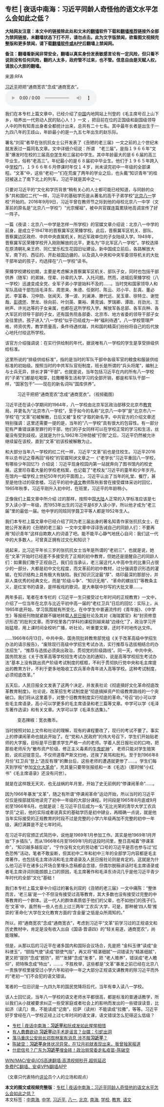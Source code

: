  <h2>专栏 | 夜话中南海：习近平同龄人奇怪他的语文水平怎么会如此之低？</h2> <p class="notice"><b>大陆网友注意：本文中的链接除此处和文末的<a href="https://github.com/bannedbook/fanqiang" >翻墙</a>软件下载和<a href="https://github.com/killgcd/justmysocks/blob/master/README.md">翻墙推荐</a>链接外全部为禁网链接，未翻墙状态下打不开，请勿点击。此为文字版禁闻，欲看图文视频完整版和更多禁闻，请下载<a href="https://github.com/bannedbook/fanqiang">翻墙软件或APP</a>后翻墙上禁闻网。</p><p>备注：翻墙看新闻非常安全，翻墙以真实身份发表敏感言论有一定风险，但只看不说则没有任何风险，翻的人太多，政府管不过来，也不管。信息自由是天赋人权，请放心大胆的翻墙。</b></p>  <div class="entry"> <p>来源:RFA</p> <p><a href="https://www.bannedbook.org/bnews/tag/%e4%b9%a0%e8%bf%91%e5%b9%b3/" class="st_tag internal_tag" rel="tag" title="标签 习近平 下的日志">习近平</a>把把“通商宽农”念成“通商宽衣”。             <audio controls="controls" preload="metadata" src="https://www.rfa.org/mandarin/zhuanlan/yehuazhongnanhai/gx-12312020143222.html/@@stream" type="audio/mpeg"></audio></p> <p>我们在本专栏上篇文章中，已经介绍了<span class='wp_keywordlink_affiliate'><a href="https://www.bannedbook.org/" title="中国" target="_blank">中国</a></span>内地网站上刊登的《毛主席号召上山下乡，培养出一代劳动人民的贴心人！》一文 ，把目前在位的正国级和副国级领导人中的所有知青出身者全都统计出来，总共有二十七名。其中最年长者是出生于一九四八年的王歧山，年龄最小的是一九五七年出生的赵乐际。</p> <p>署名“刘双”者早在张抗抗女士公开发表了《丑陋的老三届》一文之前的上个世纪末就发表过一篇同名文章。文中详细介绍说：所谓　“老三届”，是指１９６６年“文革”爆发时在校的三届高<a href="https://www.bannedbook.org/bnews/tag/%e4%b8%ad%e5%ad%a6/" class="st_tag internal_tag" rel="tag" title="标签 中学 下的日志">中学</a>生和三届初中学生。其中年龄最大的是６６届的高三毕业生，俗称“老高三”。年纪最小的是６８届初中毕业生。他们于１９６５年跨入中<a href="https://www.bannedbook.org/bnews/tag/%e5%ad%a6%e6%a0%a1/" class="st_tag internal_tag" rel="tag" title="标签 学校 下的日志">学校</a>门，１９６６年６月停课时年仅１４岁，尚未读完初中一年级的全部课程。“文革”中，这些“老初一”们在荒废了两年的学业之后，也头戴“知识青年”的桂冠被送上了南下北上的列车。习近平就是其中之一。</p> <p>只要对习近平的“文化和学历背景“稍有关心的人士都可能已经知道，与同龄的众多”共和国红二代“一样，习近平的基础学历是从著名的高干子弟学校”<a href="https://www.bannedbook.org/bnews/tag/%e5%8c%97%e4%ba%ac/" class="st_tag internal_tag" rel="tag" title="标签 北京 下的日志">北京</a><a href="https://www.bannedbook.org/bnews/tag/%E5%85%AB%E4%B8%80/" class="st_tag internal_tag" rel="tag" title="标签 八一 下的日志">八一</a>学校“开始的。2016年9月9日，习近平曾在教师节之际到他的母校北京八一中学（文革前的原名是“北京八一学校”）“光宗耀祖”，被中共官媒连篇累牍地高调宣传了好一阵子。</p> <p>一篇《夜读：北京八一中学是怎样一所学校》的官媒文章介绍说：北京八一中学的前身，是成立于1947年的晋察冀军区荣臻学校。此后，晋察冀军区机关、部队、晋察冀边区政府、中共中央直属机关，附近军政单位的子女陆续入学。1949年，晋察冀军区荣臻学校开入刚刚解放的北平，更名为“华北军区八一学校”。学校选择在原清朝礼亲王府、同仁堂乐松生花园旧址建设。新中国成立前后，各路解放大军，南下的、西征的、开赴祖国边疆的，以及调入中央和中央军委领导机关的大批干部年幼的孩子，均选择在“八一学校”读书。</p> <p>荣臻学校建校初期，主要是考虑解决晋察冀军区机关、部队子女，同时也包括干部供养（随军）的弟妹、侄辈、孙辈的入学、入托问题。然而，进城后荣臻学校（八一学校）迅速变成全党、全军子弟小学是始料不及的……。当时党和国家领导人和军队高级干部包括毛泽东、周恩来、朱德、任弼时、陈云、邓小平、彭真、董必武、李富春、习仲勋、张闻天、薄一波、刘澜涛、滕代远、吴玉章、徐特立、谢觉哉、<span class='wp_keywordlink'><a href="https://www.bannedbook.org/forum2/topic960.html" title="彭德怀自述" target="_blank">彭德怀</a></span>、贺龙、徐向前、叶剑英、粟裕、黄克诚、罗瑞卿、谭政、肖劲光、王树声、许光达等的子女亲属，也都在这所学校入学。解放军各总部、各军兵种、各大军区的领导干部的子女，还有国务院各部委、北京市、地方省委的领导干部子女全往里挤。孩子进入“八一学校”似乎已经成为一种“福利待遇”。八一学校管理严格，师资优秀，教学质量高，条件待遇优越，共和国的精英们纷纷将自己的后代放心地托付给这所学校。</p>  <p>该官方介绍强调说：在实行供给制的年代，据说唯有八一学校的学生是享受排级供给标准。</p> <p>这里所说的“排级供给标准”，指的是当时的军队干部中各级军官的粮食和服装供给标准的初始级。按照当时的中共军队官衔制度，班长是所谓的“兵头将尾”，编制上与士兵无异，排长才算“干部”。也就是说，当年包括习近平在内的所有八一学校的“子弟”们都是吃喝穿，拉撒睡等生活和学习的全部开销，都是和军队干部一样，“国家包干”&#8212;&#8212;现在的新名词叫”国库供养”。</p> <p><figure> <figcaption>习近平把把“通商宽农”念成“通商宽衣”。（视频截图）</figcaption></figure> </p> <p>习近平还在读小学期间的1964年，八一学校由北京军区政治部移交北京市<a href="https://www.bannedbook.org/bnews/tag/%e6%95%99%e8%82%b2/" class="st_tag internal_tag" rel="tag" title="标签 教育 下的日志">教育</a>局，并更名为“北京市八一学校”，至于如今的名称“北京八一中学”是“北京市八一学校”在“文革”初被解散，日后又被“复校”才取的新名字。中共官方的介绍文章还特别强调：这里还需要一提的是，当年的“八一学校”具有很大的包容性。有一部分犯有严重错误甚至罪行的干部，他们的子女同样可以在学校正常的学习和生活，丝毫没有受到歧视。这就是为什么1962年习仲勋被“打倒”之后，习近平仍然被允许继续留在该校，直到“文革”初该校被解散为止。</p> <p>和大部分当年八一学校的红二代一样，习近平“文革”前也是住校生。习近平2016年以总书记之尊再回“母校”的官媒阿谀文章之一《“老学长”习近平重回八一学校，有哪些少年回忆?》介绍说：习近平现身校园内第一站就奔向了图书馆内的校史展。这里珍存着大量的学校老档案，也记载了“老校友”习近平的童年和少年岁月。在馆内一幅学校上世纪50年代的平面图上，习近平认出了当年的礼堂、餐厅，甚至是他住过的宿舍楼。习近平的初中<a href="https://www.bannedbook.org/bnews/tag/%E8%AF%AD%E6%96%87/" class="st_tag internal_tag" rel="tag" title="标签 语文 下的日志">语文</a>教师陈秋影曾在接受媒体采访时回忆，1965年秋季，习近平刚升入初中时，在班里，习近平的年龄稍小。</p> <p>正像我们上篇文章中所介绍 过的那样，按照中国<span class='wp_keywordlink_affiliate'><a href="https://www.bannedbook.org/" title="大陆" target="_blank">大陆</a></span>人正常的入学标准应该是七岁入读小学一年级，而1953年出生的习近平是6岁入读小学，所以他才成为“老三届”里的最低一届。他中学的同班同学聂卫平等人都是1952年生人。</p> <p>我们本专栏上篇文章中已经介绍了同为老三届出身的著名知青作家张抗抗女士，在她公开发表的《丑陋的老三届》一文中文章中谆谆告诫自己的同龄人们：不要再用“知识青年”这样自欺欺人的词语了吧。能不能平心静气地抚心自问：我们这一代中的大多数人，可曾真正拥有过文化和知识？</p>  <p>说起来，比习近平年长三岁的张抗抗女士当年是所谓的“老初三”，也就是说，她在“文革”开始时已经差不多接受完了正规的初中教育，但她还是提醒自己的同龄人们：如果我们敢于正视自己，我们应当承认，老三届这代人中高中生的比重只占很少的一部分，大都是初中文化程度，而文革前的初中教材，过分强调意识形态的灌输，在知识结构上具有极大有缺陷。我们知识沉淀最“厚”、烙印最深的那部分，并非人类优秀的经典文化，而是“阶级斗争”、“知识无用”、“革命的螺丝钉”等教条主义，是红宝书的语录，是样板戏的歌词，是大串联中抄写的大批文章……。</p> <p>两年多前，笔者在本专栏的《习近平一生只接受过七年时间的正规教育》一文中，介绍了一位当年在北京与比近平初中高一届的“老红卫兵”日后的回忆：实际上，从1965年底开始，学习氛围就有所变化。在中学生中普遍流传的《青年报》、《中学生》等报纸刊物就紧跟不辍地转载<span class='wp_keywordlink'><a href="https://www.bannedbook.org/forum2/topic109.html" title="透视人民日报" target="_blank">人民日报</a></span>社论及其对《海瑞罢官》和“封资修意识形态”的批判文章。而学校里各门学科的课程则越来越“边缘化”了，政治学习开始猛增，用上课时间全校听广播，听社论，听重要文章，还时不时地传达文件。</p> <p>……1966年6月13日，中共中央、国务院批转教育部党组《关于改革高级中学招生办法的请示报告》，“废除现行高级中学招生考试办法，实行推荐与选拔相结合的办法招生”，“推荐与选拔必须突出政治，贯彻党的阶级路线”。同一天，中共中央、国务院发出《关于改革高等学校招生考试办法的通知》，说是高等学校招生考试办法“基本上没有跳出资产阶级考试制度的框框，不利于贯彻执行党中央和毛主席提出的教育方针，不利于更多地吸收工农兵革命青年进入高等学校。这种考试制度，必须彻底改革。”</p> <p>五天后，人民日报全文发表了这两个决定，并发表社论《彻底搞好文化革命彻底改革教育制度》。社论说，改革招生考试制度是“彻底搞掉资产阶级教育路线的一个突破口。我们将从这里着手，对整个旧教育制度实行彻底的革命。”号召“初小可以学些毛主席语录，高小可以学更多的毛主席语录和老三篇等文章。中学可以学《毛泽东著作选读》和有关文章。大学可以学《毛泽东选集》。”</p> <p><figure> <figcaption>变态辣椒：宽衣撒币。</figcaption></figure> </p> <p>当时按照对如上文件和社论的理解，现有的课程要改了，现行的考试不要了。事实上的停课闹革命也就此开始了。在“党和人民政府”的伟大号召下，学生们开始贴老师的大字报，目标是平日要求学生严格一点的老师。学着人民日报社论的口吻，把那些老师斥为“散布资产阶级、修正主义毒素的<span class='wp_keywordlink'><a href="https://www.bannedbook.org/forum2/topic741.html" title="牛鬼蛇神录" target="_blank">牛鬼蛇神</a></span>”， 老师只能对学生赔笑脸，说欢迎提意见。不仅师道尊严斯文扫地，还挨了臭骂和批判。至于到1966年8月份“红卫兵”登上“造反有理”的舞台后，这些老师的遭遇就更惨了……。学生们每天到学校“参加<span class='wp_keywordlink'><a href="https://www.bannedbook.org/forum2/topic973.html" title="《文化大革命：历史真相和集体记忆》" target="_blank">文化大革命</a></span>”，充其量只要带张报纸和一本《毛选》（那时候“小红书”《毛主席语录》还没有问世）。</p> <p>就是在这样既无天灾、也无战祸的年月里，开始了史无前例的“停课闹革命”……。</p>  <p>因为1966年暴发“文革”，随之有所谓“停课闹革命”运动开始，所以当时的习近平仅仅是按部就班地读完了初中一年级的大部分课程。时间段是1965年8月底或9月初至1966年6月。也就是说：在习近平日后成为一名”无比光荣的清华大学工农兵学员”之前，他的实际或者说真实的基础学历是初中肄业，再精确一点说，就是他当年实际接受的正规教育的时段不过是完整的小学六年级再加不完整的初中一年级，满打满算是不足七年时间。</p> <p>在习近平的官颁正式简历中，说他是1969年1月参加工作。其实是他1969年1月开始“下乡插队”。而从1966年6月至1969年1月的这段时间里，整日高喊着“停课革命”，“知识越多越反动”，“宁作没有文化的劳动者”口号的习近平是否也参与过“红色恐怖”活动，笔者不敢妄断，但其初中二年和初中三年的全部学习内容都是毛主席著作，也包括毛主席诗词和毛主席语录及人民日报社论则是肯定的。这就是为什么他习近平在诸多公开场合里埋头念稿都会念错，但偶尔脱稿讲话时毛主席语录或者毛主席诗词则能朗朗上口的原因，毛主席著作和毛泽东诗词几乎是他习近平青少年时代的全部“文化”基础！</p> <p>我们本专栏上篇文章中介绍过的署名刘双的《丑陋的老三届》一文中痛陈：“整体而言，‘老三届’是一个不但没有接受过高等教育，其大多数也没有接受过完整的中等教育的一个群体。这一代人的群体素质低于他们的父辈，也不如他们的孩子们。在‘文革’中，虽然有一些人也去上过三两年‘工农兵’大学，可是，那种被‘四人帮‘推崇的‘革命化’大学在文化教育方面的‘含金量’之低是众所周知的。”</p> <p>所以，把“通商宽农”念成“通商宽衣”，考虑到习近平“文革”前学习过的正规语文和历史教材中，肯定是没有收入出自《国语·晋语四》的“轻关易道，通商宽农”，尚能理解。</p> <p>但是，从那以后的习近平在诸多国内和国际会议场合，先是把 “金科玉律”读成“金科律玉”，“颐指气使”读成“颐使气指”，再又将“精湛细腻”一词错读为“精甚细腻”，更又把“提防”念成“题防”，把““发酵”念成“发孝”，把 “老人赡养”，错误成“老人瞻仰”，把特殊念成“特出”，……，不胜枚举，这些都是“文革”暴发之前已经在北京八一贵族学校里接受过小学六年和初中一年之大部分正规语文课教育的除习近平而外的“老初一”们不会犯的语文错误。</p> <p>笔者的一位旧识是一九四九年的国民党降将后代，当年有幸入读八一学校。</p> <p>该人士回忆说，当年八一学校的语文老师水平都很高，都是标准的普通话教学，所以我们从小就被要求纠正一些受家庭或者社会上的影响而发出的一些错误读音，比如济（读几）南，不能读成“记南”，拉萨（读卅）不能读成“拉撒”，等等。习近平好歹曾经在八一学校正经上过七年时间的语文课，语文错误怎么犯得这么低级？</p>  <ul class='op-related-articles' title='相关阅读'> <li><a href='https://www.bannedbook.org/bnews/ssgc/20210105/1461096.html' target='_blank'>专栏 | 夜话中南海：<b>习近平</b>和阮成发如此惺惺相惜</a></li> <li><a href='https://www.bannedbook.org/bnews/cnnews/20210105/1461092.html' target='_blank'>有人蠢蠢欲动 <b>习近平</b>动手术是谣言？台媒：引蛇出洞</a></li> <li><a href='https://www.bannedbook.org/bnews/comments/20210105/1461021.html' target='_blank'>落马重庆公安局长邓恢林案有消息 涉不服<b>习近平</b>？</a></li> <li><a href='https://www.bannedbook.org/bnews/taiwannews/20210105/1460992.html' target='_blank'>陈破空：<b>习近平</b>身体状况异常，在12月初就表现出来，我曾独家报道</a></li> <li><a href='https://www.bannedbook.org/bnews/taiwannews/20210104/1460980.html' target='_blank'>什麽信号？广东为<b>习近平</b>埋金砖！政治局常委走私疫苗-陈破空</a></li> </ul> <p class="texttj"> <a href="https://github.com/bannedbook/fanqiang/wiki/V2ray%E6%9C%BA%E5%9C%BA" target="_blank">WIN/MAC/安卓/iOS高速翻墙:高清视频秒开,超低延迟</a><br/> <a href="https://github.com/bannedbook/fanqiang/wiki/%E7%A6%81%E9%97%BB%E7%BD%91%E5%AE%89%E5%8D%93%E7%BF%BB%E5%A2%99%E6%96%B0%E9%97%BBAPP" target="_blank">免费PC翻墙、安卓VPN翻墙APP</a></p><p>（文章只代表特约<span class='wp_keywordlink_affiliate'><a href="https://www.bannedbook.org/bnews/comments/" title="新闻评论" target="_blank">评论</a></span>员个人的立场和观点）</p><a name='sharetosocial'></a>       <div><b>本文的图文或视频完整版</b>：<a href='https://www.bannedbook.org/bnews/cbnews/20210105/1461094.html'>专栏 | 夜话中南海：习近平同龄人奇怪他的语文水平怎么会如此之低？</a></div>  </div><!--END ENTRY--> <div class="postfooter"> <div>本文标签：<a href="https://www.bannedbook.org/bnews/tag/%e4%b8%ad%e5%8d%97%e6%b5%b7/" rel="tag">中南海</a>, <a href="https://www.bannedbook.org/bnews/tag/%e4%b8%ad%e5%ad%a6/" rel="tag">中学</a>, <a href="https://www.bannedbook.org/bnews/tag/%e4%b9%a0%e8%bf%91%e5%b9%b3/" rel="tag">习近平</a>, <a href="https://www.bannedbook.org/bnews/tag/%E5%85%AB%E4%B8%80/" rel="tag">八一</a>, <a href="https://www.bannedbook.org/bnews/tag/%e5%8c%97%e4%ba%ac/" rel="tag">北京</a>, <a href="https://www.bannedbook.org/bnews/tag/%e5%8d%97%e6%b5%b7/" rel="tag">南海</a>, <a href="https://www.bannedbook.org/bnews/tag/%e5%ad%a6%e6%a0%a1/" rel="tag">学校</a>, <a href="https://www.bannedbook.org/bnews/tag/%e6%95%99%e8%82%b2/" rel="tag">教育</a>, <a href="https://www.bannedbook.org/bnews/tag/%E8%AF%AD%E6%96%87/" rel="tag">语文</a></div>  </div><!--END POSTFOOTER--> 